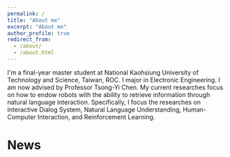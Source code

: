 ```yaml
---
permalink: /
title: "About me"
excerpt: "About me"
author_profile: true
redirect_from: 
  - /about/
  - /about.html
---
```


I'm a final-year master student at National Kaohsiung University of Technology and Science, Taiwan, ROC. I major in Electronic Engineering. I am now advised by Professor Tsong-Yi Chen. My current researches focus on how to endow robots with the ability to retrieve information through natural language interaction. Specifically, I focus the researches on Interactive Dialog System, Natural Language Understanding, Human-Computer Interaction, and Reinforcement Learning.

News
======

